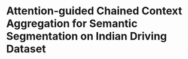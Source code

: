 # Attention-guided Chained Context Aggregation for Semantic Segmentation on Indian Driving Dataset
 
